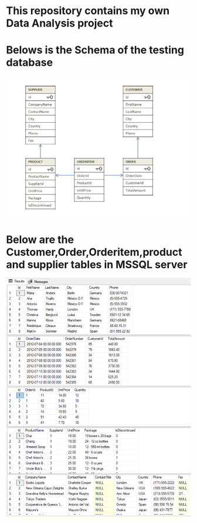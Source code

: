 # This repository contains my own Data Analysis project

# Belows is the Schema of the testing database
![alt text](schema.png)
# Below are the Customer,Order,Orderitem,product and supplier tables in MSSQL server
![alt text](tables.png)